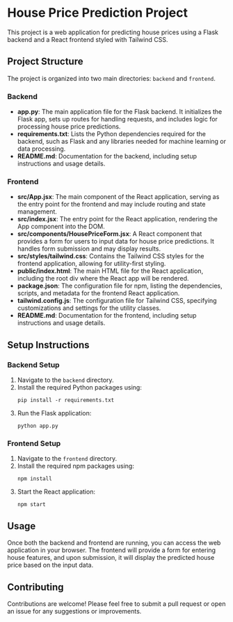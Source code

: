 # House Price Prediction Project

This project is a web application for predicting house prices using a Flask backend and a React frontend styled with Tailwind CSS. 

## Project Structure

The project is organized into two main directories: `backend` and `frontend`.

### Backend

- **app.py**: The main application file for the Flask backend. It initializes the Flask app, sets up routes for handling requests, and includes logic for processing house price predictions.
- **requirements.txt**: Lists the Python dependencies required for the backend, such as Flask and any libraries needed for machine learning or data processing.
- **README.md**: Documentation for the backend, including setup instructions and usage details.

### Frontend

- **src/App.jsx**: The main component of the React application, serving as the entry point for the frontend and may include routing and state management.
- **src/index.jsx**: The entry point for the React application, rendering the App component into the DOM.
- **src/components/HousePriceForm.jsx**: A React component that provides a form for users to input data for house price predictions. It handles form submission and may display results.
- **src/styles/tailwind.css**: Contains the Tailwind CSS styles for the frontend application, allowing for utility-first styling.
- **public/index.html**: The main HTML file for the React application, including the root div where the React app will be rendered.
- **package.json**: The configuration file for npm, listing the dependencies, scripts, and metadata for the frontend React application.
- **tailwind.config.js**: The configuration file for Tailwind CSS, specifying customizations and settings for the utility classes.
- **README.md**: Documentation for the frontend, including setup instructions and usage details.

## Setup Instructions

### Backend Setup

1. Navigate to the `backend` directory.
2. Install the required Python packages using:
   ```
   pip install -r requirements.txt
   ```
3. Run the Flask application:
   ```
   python app.py
   ```

### Frontend Setup

1. Navigate to the `frontend` directory.
2. Install the required npm packages using:
   ```
   npm install
   ```
3. Start the React application:
   ```
   npm start
   ```

## Usage

Once both the backend and frontend are running, you can access the web application in your browser. The frontend will provide a form for entering house features, and upon submission, it will display the predicted house price based on the input data.

## Contributing

Contributions are welcome! Please feel free to submit a pull request or open an issue for any suggestions or improvements.